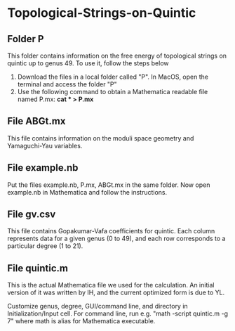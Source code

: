 # Topological-Strings-on-Quintic

## Folder P
This folder contains information on the free energy of topological strings on quintic up to genus 49. To use it, follow the steps below
  1. Download the files in a local folder called "P". In MacOS, open the terminal and access the folder "P"
  2. Use the following command to obtain a Mathematica readable file named P.mx: **cat * > P.mx**

## File ABGt.mx
This file contains information on the moduli space geometry and Yamaguchi-Yau variables.

## File example.nb
Put the files example.nb, P.mx, ABGt.mx in the same folder. Now open example.nb in Mathematica and follow the instructions.

## File gv.csv
This file contains Gopakumar-Vafa coefficients for quintic. Each column represents data for a given genus (0 to 49), and each row corresponds to a particular degree (1 to 21).

## File quintic.m
This is the actual Mathematica file we used for the calculation. An initial version of it was written by IH, and the current optimized form is due to YL.

Customize genus, degree, GUI/command line, and directory in Initialization/Input cell. For command line, run e.g. "math -script quintic.m -g 7" where math is alias for Mathematica executable.
